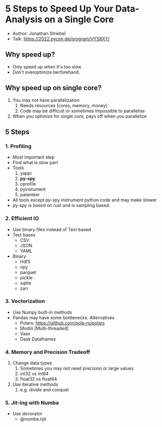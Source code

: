 # 5 Steps to Speed Up Your Data-Analysis on a Single Core

- Author: Jonathan Striebel
- Talk: https://2022.pycon.de/program/VYS8XY/



## Why speed up?

- Only speed up when it's too slow
- Don't overoptimize berforehand.



## Why speed up on single core?

1. You may not have parallelization
   1. Needs resources [cores, memory, money]
   2. Code may be difficult or sometimes impossible to parallelise
2. When you optimize for single core, pays off when you parallelize



## 5 Steps



### 1. Profiling

- Most important step
- Find what is slow part
- Tools
  1. yappi
  2. **py-spy**
  3. cprofile
  4. pyinstument
  5. palanteer
- All tools except py-spy instrument python code and may make slower
- py-spy is based on rust and is sampling based.



### 2. Efficient IO

- Use binary files instead of Text based
- Text bases
  - CSV
  - JSON
  - YAML
- Binary
  - Hdf5
  - npy
  - parquet
  - pickle
  - sqlite
  - zarr

### 3. Vectorization

- Use Numpy built-in methods
- Pandas may have some bottlenecks. Alternatives
  - Polars: https://github.com/pola-rs/polars
  - Modin [Multi-threaded]
  - Vaex
  - Dask Dataframes



### 4. Memory and Precision Tradeoff

1. Change data types
   1. Sometimes you may not need precision or large values
   2. int32 vs int64
   3. float32 vs float64
2. Use iterative methods
   1. e.g. divide and conquer



### 5. Jit-ing with Numba

- Use decorator
  - @numba.njit

